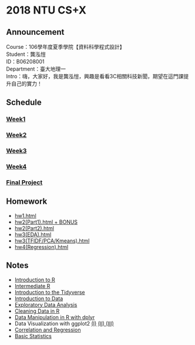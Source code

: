 # 2018 NTU CS+X
## Announcement
Course：106學年度夏季學院【資料科學程式設計】<br />
Student：龔泓愷<br /> 
ID：B06208001<br />
Department：臺大地理一<br />
Intro：嗨，大家好，我是龔泓愷，興趣是看看3C相關科技新聞，期望在這門課提升自己的實力！
## Schedule
### [Week1](https://github.com/Bourbon0212/NTU-CS-X/tree/master/Week1)
### [Week2](https://github.com/Bourbon0212/NTU-CS-X/tree/master/Week2)
### [Week3](https://github.com/Bourbon0212/NTU-CS-X/tree/master/Week3)
### [Week4](https://github.com/Bourbon0212/NTU-CS-X/tree/master/Week4)      
### [Final Project](https://github.com/Bourbon0212/NTU-CS-X/tree/master/Final%20Project)    
## Homework
* [hw1.html](https://bourbon0212.github.io/NTU-CS-X/Week1/hw1.html)   
* [hw2(Part1).html + BONUS](https://bourbon0212.github.io/NTU-CS-X/Week2/hw2_part1.html)    
* [hw2(Part2).html](https://bourbon0212.github.io/NTU-CS-X/Week2/hw2_part2.html)    
* [hw3(EDA).html](https://bourbon0212.github.io/NTU-CS-X/Week3/Happiness_and_Open_Data.html)         
* [hw3(TFIDF/PCA/Kmeans).html](https://bourbon0212.github.io/NTU-CS-X/Week3/TFIDF_-_PCA_-_Kmeans.html)    
* [hw4(Regression).html](https://bourbon0212.github.io/NTU-CS-X/Week4/Happiness___Open_Data__II_.html)      
## Notes
* [Introduction to R](https://bourbon0212.github.io/NTU-CS-X/Week1/hw1.html#1)
* [Intermediate R](https://bourbon0212.github.io/NTU-CS-X/Week1/hw1.html#2)
* [Introduction to the Tidyverse](https://bourbon0212.github.io/NTU-CS-X/Week1/hw1.html#3)
* [Introduction to Data](https://bourbon0212.github.io/NTU-CS-X/Week4/Introduction_to_Data.html)      
* [Exploratory Data Analysis](https://bourbon0212.github.io/NTU-CS-X/Week2/Exploratory_Data_Analysis.html)
* [Cleaning Data in R](https://bourbon0212.github.io/NTU-CS-X/Week2/Cleaning_Data_in_R.html)
* [Data Manipulation in R with dplyr](https://bourbon0212.github.io/NTU-CS-X/Week2/Data_Manipulation_in_R_with_dplyr.html)
* Data Visualization with ggplot2 [(I)](https://bourbon0212.github.io/NTU-CS-X/Week2/Data_Visualization_with_ggplot2__Part_1_.html) [(II)
](https://bourbon0212.github.io/NTU-CS-X/Week3/Data_Visualization_with_ggplot2__Part_2_.html) [(III)](https://bourbon0212.github.io/NTU-CS-X/Week4/Data_Visualization_with_ggplot2__Part_3_.html)     
* [Correlation and Regression](https://bourbon0212.github.io/NTU-CS-X/Week3/Correlation_and_Regression.html)      
* [Basic Statistics](https://bourbon0212.github.io/NTU-CS-X/Week4/Basic_Statistics.html) 
